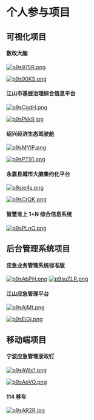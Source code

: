# 个人参与项目

## 可视化项目

#### 数改大脑

[![p9s975R.png](https://s1.ax1x.com/2023/05/11/p9s975R.png)](https://imgse.com/i/p9s975R)

[![p9s90KS.png](https://s1.ax1x.com/2023/05/11/p9s90KS.png)](https://imgse.com/i/p9s90KS)

#### 江山市基层治理综合信息平台

[![p9sCgdH.png](https://s1.ax1x.com/2023/05/11/p9sCgdH.png)](https://imgse.com/i/p9sCgdH)

[![p9sPkk9.jpg](https://s1.ax1x.com/2023/05/11/p9sPkk9.jpg)](https://imgse.com/i/p9sPkk9)

#### 绍兴经济生态驾驶舱

[![p9sMYIP.png](https://s1.ax1x.com/2023/05/11/p9sMYIP.png)](https://imgse.com/i/p9sMYIP)

[![p9sPT91.png](https://s1.ax1x.com/2023/05/11/p9sPT91.png)](https://imgse.com/i/p9sPT91)

#### 永嘉县城市大脑集约化平台

[![p9sie4s.png](https://s1.ax1x.com/2023/05/11/p9sie4s.png)](https://imgse.com/i/p9sie4s)

[![p9sCrQK.png](https://s1.ax1x.com/2023/05/11/p9sCrQK.png)](https://imgse.com/i/p9sCrQK)

#### 智慧淮上 1+N 综合信息系统

[![p9sPLnO.png](https://s1.ax1x.com/2023/05/11/p9sPLnO.png)](https://imgse.com/i/p9sPLnO)

## 后台管理系统项目

#### 应急业务管理系统标准版

[![p9sAbPH.png](https://s1.ax1x.com/2023/05/11/p9sAbPH.png)](https://imgse.com/i/p9sAbPH)
[![p9suZLR.png](https://s1.ax1x.com/2023/05/11/p9suZLR.png)](https://imgse.com/i/p9suZLR)

#### 江山应急管理平台

[![p9sAjMt.png](https://s1.ax1x.com/2023/05/11/p9sAjMt.png)](https://imgse.com/i/p9sAjMt)

[![p9sEiGj.png](https://s1.ax1x.com/2023/05/11/p9sEiGj.png)](https://imgse.com/i/p9sEiGj)

## 移动端项目

#### 宁波应急管理浙政钉

[![p9sAWx1.png](https://s1.ax1x.com/2023/05/11/p9sAWx1.png)](https://imgse.com/i/p9sAWx1)

[![p9sAoVO.png](https://s1.ax1x.com/2023/05/11/p9sAoVO.png)](https://imgse.com/i/p9sAoVO)

#### 114 移车

[![p9sAR2R.jpg](https://s1.ax1x.com/2023/05/11/p9sAR2R.jpg)](https://imgse.com/i/p9sAR2R)
